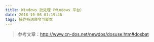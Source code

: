 ```yaml
---
title: Windows 批处理（Windows 平台）
date: 2018-10-06 01:19:46
tags: 操作系统命令与脚本
---
```

> 参考文章：http://www.cn-dos.net/newdos/dosuse.htm#dosbat

